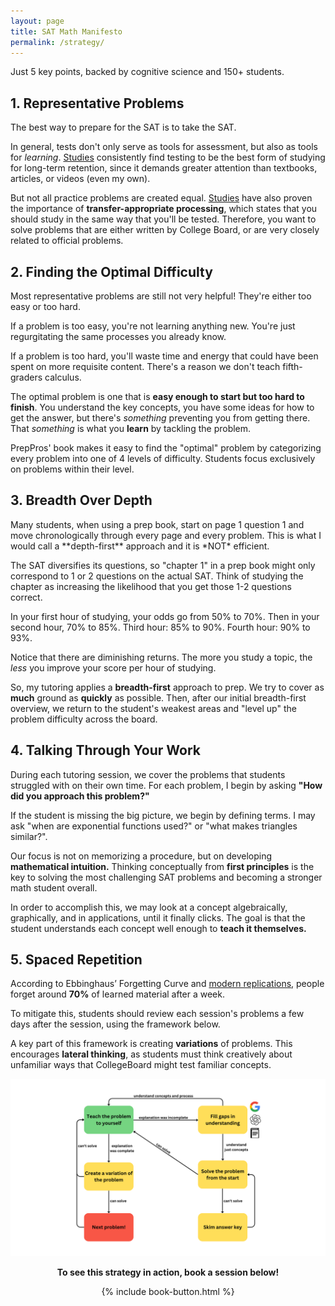 ```yaml
---
layout: page
title: SAT Math Manifesto
permalink: /strategy/
---
```


Just 5 key points, backed by cognitive science and 150+ students.

<h2>1. Representative Problems</h2>
The best way to prepare for the SAT is to take the SAT.

In general, tests don't only serve as tools for assessment, but also as tools for *learning*. <a href="https://www.ncbi.nlm.nih.gov/pmc/articles/PMC6920642/#:~:text=Testing%20or%20retrieval,eg%2C%20marginal%20knowledge)." target="_blank">Studies</a> consistently find testing to be the best form of studying for long-term retention, since it demands greater attention than textbooks, articles, or videos (even my own).

But not all practice problems are created equal. <a href="https://www.tandfonline.com/doi/abs/10.1080/09658211.2014.970196#:~:text=When%20the%20review,performed%20during%20restudy." target="_blank">Studies</a> have also proven the importance of **transfer-appropriate processing**, which states that you should study in the same way that you'll be tested. Therefore, you want to solve problems that are either written by College Board, or are very closely related to official problems.

<h2>2. Finding the Optimal Difficulty</h2>
Most representative problems are still not very helpful! They're either too easy or too hard. 

If a problem is too easy, you're not learning anything new. You're just regurgitating the same processes you already know. 

If a problem is too hard, you'll waste time and energy that could have been spent on more requisite content. There's a reason we don't teach fifth-graders calculus.

The optimal problem is one that is **easy enough to start but too hard to finish**. You understand the key concepts, you have some ideas for how to get the answer, but there's *something* preventing you from getting there. That *something* is what you **learn** by tackling the problem.

PrepPros' book makes it easy to find the "optimal" problem by categorizing every problem into one of 4 levels of difficulty. Students focus exclusively on problems within their level.

<h2>3. Breadth Over Depth</h2>
Many students, when using a prep book, start on page 1 question 1 and move chronologically through every page and every problem. This is what I would call a **depth-first** approach and it is *NOT* efficient.

The SAT diversifies its questions, so "chapter 1" in a prep book might only correspond to 1 or 2 questions on the actual SAT. Think of studying the chapter as increasing the likelihood that you get those 1-2 questions correct.

In your first hour of studying, your odds go from 50% to 70%. Then in your second hour, 70% to 85%. Third hour: 85% to 90%. Fourth hour: 90% to 93%. 

Notice that there are diminishing returns. The more you study a topic, the *less* you improve your score per hour of studying.

So, my tutoring applies a **breadth-first** approach to prep. We try to cover as **much** ground as **quickly** as possible. Then, after our initial breadth-first overview, we return to the student's weakest areas and "level up" the problem difficulty across the board. 

[//]: # (<img src="../images/tutor-flowchart.png" alt="tutoring-flowchart">)

<h2>4. Talking Through Your Work</h2>

During each tutoring session, we cover the problems that students struggled with on their own time. For each problem, I begin by asking **"How did you approach this problem?"**

If the student is missing the big picture, we begin by defining terms. I may ask "when are exponential functions used?" or "what makes triangles similar?".

Our focus is not on memorizing a procedure, but on developing **mathematical intuition.** Thinking conceptually from **first principles** is the key to solving the most challenging SAT problems and becoming a stronger math student overall.

In order to accomplish this, we may look at a concept algebraically, graphically, and in applications, until it finally clicks. The goal is that the student understands each concept well enough to **teach it themselves.**

<h2 id="repetition">5. Spaced Repetition</h2>

According to Ebbinghaus’ Forgetting Curve and <a href="https://www.ncbi.nlm.nih.gov/pmc/articles/PMC4492928/" target="_blank">modern replications</a>, people forget around **70%** of learned material after a week.

To mitigate this, students should review each session's problems a few days after the session, using the framework below.

A key part of this framework is creating **variations** of problems. This encourages **lateral thinking**, as students must think creatively about unfamiliar ways that CollegeBoard might test familiar concepts.

<img src="../images/review.png" alt="reviewing-problems-flowchart">

<div align="center">
<p><b>To see this strategy in action, book a session below!</b></p>
{% include book-button.html %}
</div>